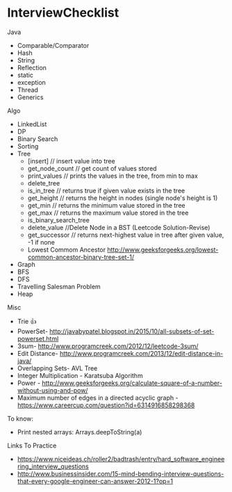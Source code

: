 # InterviewChecklist
 Java
 - Comparable/Comparator
 - Hash
 - String
 - Reflection
 - static
 - exception
 - Thread
 - Generics


Algo
 - LinkedList
 - DP
 - Binary Search
 - Sorting
 - Tree
   - [insert] // insert value into tree
   - get_node_count // get count of values stored
   - print_values // prints the values in the tree, from min to max
   - delete_tree
   - is_in_tree // returns true if given value exists in the tree
   - get_height // returns the height in nodes (single node's height is 1)
   - get_min // returns the minimum value stored in the tree
   - get_max // returns the maximum value stored in the tree
   - is_binary_search_tree
   - delete_value //Delete Node in a BST  (Leetcode Solution-Revise)
   - get_successor // returns next-highest value in tree after given value, -1 if none
   - Lowest Commom Ancestor http://www.geeksforgeeks.org/lowest-common-ancestor-binary-tree-set-1/
 - Graph
  - BFS
  - DFS
  - Travelling Salesman Problem
 - Heap

Misc
 - Trie :+1:
 - PowerSet- http://javabypatel.blogspot.in/2015/10/all-subsets-of-set-powerset.html
 - 3sum- http://www.programcreek.com/2012/12/leetcode-3sum/
 - Edit Distance- http://www.programcreek.com/2013/12/edit-distance-in-java/
 - Overlapping Sets- AVL Tree
 - Integer Multiplication - Karatsuba Algorithm
 - Power - http://www.geeksforgeeks.org/calculate-square-of-a-number-without-using-and-pow/
 - Maximum number of edges in a directed acyclic graph - https://www.careercup.com/question?id=6314916858298368

To know:
 - Print nested arrays: Arrays.deepToString(a)

Links To Practice
 - https://www.niceideas.ch/roller2/badtrash/entry/hard_software_engineering_interview_questions
 - http://www.businessinsider.com/15-mind-bending-interview-questions-that-every-google-engineer-can-answer-2012-1?op=1

